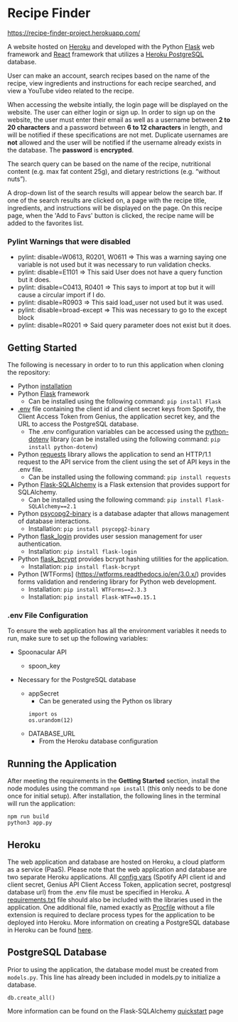 # Recipe Finder

https://recipe-finder-project.herokuapp.com/

A website hosted on [Heroku](https://www.heroku.com/) and developed with the Python [Flask](https://flask.palletsprojects.com/en/2.0.x/) web framework and [React](https://reactjs.org/) framework that utilizes a [Heroku PostgreSQL](https://devcenter.heroku.com/articles/heroku-postgresql) database.

User can make an account, search recipes based on the name of the recipe, view ingredients and instructions for each recipe searched, and view a YouTube video related to the recipe.

When accessing the website intially, the login page will be displayed on the website. The user can either login or sign up. In order to sign up on the website, the user must enter their email as well as a username between **2 to 20 characters** and a password between **6 to 12 characters** in length, and will be notified if these specifications are not met. Duplicate usernames are **not** allowed and the user will be notified if the username already exists in the database. The **password** is **encrypted**.

The search query can be based on the name of the recipe, nutritional content (e.g. max fat content 25g), and dietary restrictions (e.g. “without nuts”).

A drop-down list of the search results will appear below the search bar. If one of the search results are clicked on, a page with the recipe title, ingredients, and instructions will be displayed on the page. On this recipe page, when the 'Add to Favs' button is clicked, the recipe name will be added to the favorites list.

### Pylint Warnings that were disabled
- pylint: disable=W0613, R0201, W0611  => This was a warning saying one variable is not used but it was necessary to run validation checks.
- pylint: disable=E1101 => This said User does not have a query function but it does.
- pylint: disable=C0413, R0401 => This says to import at top but it will cause a circular import if I do.
- pylint: disable=R0903 => This said load_user not used but it was used. 
- pylint: disable=broad-except => This was necessary to go to the except block
- pylint: disable=R0201 => Said query parameter does not exist but it does.

## Getting Started

The following is necessary in order to to run this application when cloning the repository:

- Python [installation](https://www.python.org/downloads/)
- Python [Flask](https://flask.palletsprojects.com/en/2.0.x/) framework
  - Can be installed using the following command: `pip install Flask`
- [.env](https://pypi.org/project/python-dotenv/) file containing the client id and client secret keys from Spotify, the Client Access Token from Genius, the application secret key, and the URL to access the PostgreSQL database.
  - The .env configuration variables can be accessed using the [python-dotenv](https://pypi.org/project/python-dotenv/) library (can be installed using the following command: `pip install python-dotenv`)
- Python [requests](https://docs.python-requests.org/en/latest/) library allows the application to send an HTTP/1.1 request to the API service from the client using the set of API keys in the .env file.
  - Can be installed using the following command: `pip install requests`
- Python [Flask-SQLAlchemy](https://flask-sqlalchemy.palletsprojects.com/en/2.x/) is a Flask extension that provides support for SQLAlchemy.
  - Can be installed using the following command: `pip install Flask-SQLAlchemy==2.1`
- Python [psycopg2-binary](https://www.psycopg.org/docs/install.html) is a database adapter that allows management of database interactions.
  - Installation: `pip install psycopg2-binary`
- Python [flask_login](https://flask-login.readthedocs.io/en/latest/) provides user session management for user authentication.
  - Installation: `pip install flask-login`
- Python [flask_bcrypt](https://flask-bcrypt.readthedocs.io/en/latest/) provides bcrypt hashing utilities for the application.
    - Installation: `pip install flask-bcrypt`
- Python [WTForms] (https://wtforms.readthedocs.io/en/3.0.x/) provides forms validation and rendering library for Python web development.
    - Installation: `pip install WTForms==2.3.3`
    - Installation: `pip install Flask-WTF==0.15.1`

### .env File Configuration

To ensure the web application has all the environment variables it needs to run, make sure to set up the following variables:

- Spoonacular API
  - spoon_key

- Necessary for the PostgreSQL database
  - appSecret
    - Can be generated using the Python os library
    ```
    import os
    os.urandom(12)
    ```
  - DATABASE_URL
    - From the Heroku database configuration

## Running the Application

After meeting the requirements in the **Getting Started** section, install the node modules using the command `npm install` (this only needs to be done once for initial setup). After installation, the following lines in the terminal will run the application:

```
npm run build
python3 app.py
```

## Heroku

The web application and database are hosted on Heroku, a cloud platform as a service (PaaS). Please note that the web application and database are two separate Heroku applications. All [config vars](https://devcenter.heroku.com/articles/config-vars) (Spotify API client id and client secret, Genius API Client Access Token, application secret, postgresql database url) from the .env file must be specified in Heroku. A [requirements.txt](https://devcenter.heroku.com/articles/python-support) file should also be included with the libraries used in the application. One additional file, named exactly as [Procfile](https://devcenter.heroku.com/articles/procfile) without a file extension is required to declare process types for the application to be deployed into Heroku. More information on creating a PostgreSQL database in Heroku can be found [here](https://devcenter.heroku.com/articles/heroku-postgresql).

## PostgreSQL Database

Prior to using the application, the database model must be created from `models.py`. This line has already been included in models.py to initialize a database.

```
db.create_all()
```

More information can be found on the Flask-SQLAlchemy [quickstart](https://flask-sqlalchemy.palletsprojects.com/en/2.x/quickstart/) page
